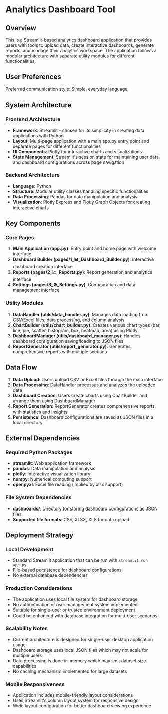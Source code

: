 # Analytics Dashboard Tool

## Overview

This is a Streamlit-based analytics dashboard application that provides users with tools to upload data, create interactive dashboards, generate reports, and manage their analytics workspace. The application follows a modular architecture with separate utility modules for different functionalities.

## User Preferences

Preferred communication style: Simple, everyday language.

## System Architecture

### Frontend Architecture
- **Framework**: Streamlit - chosen for its simplicity in creating data applications with Python
- **Layout**: Multi-page application with a main app.py entry point and separate pages for different functionalities
- **UI Components**: Plotly for interactive charts and visualizations
- **State Management**: Streamlit's session state for maintaining user data and dashboard configurations across page navigation

### Backend Architecture
- **Language**: Python
- **Structure**: Modular utility classes handling specific functionalities
- **Data Processing**: Pandas for data manipulation and analysis
- **Visualization**: Plotly Express and Plotly Graph Objects for creating interactive charts

## Key Components

### Core Pages
1. **Main Application (app.py)**: Entry point and home page with welcome interface
2. **Dashboard Builder (pages/1_📊_Dashboard_Builder.py)**: Interactive dashboard creation interface
3. **Reports (pages/2_📈_Reports.py)**: Report generation and analytics interface
4. **Settings (pages/3_⚙️_Settings.py)**: Configuration and data management interface

### Utility Modules
1. **DataHandler (utils/data_handler.py)**: Manages data loading from CSV/Excel files, data processing, and column analysis
2. **ChartBuilder (utils/chart_builder.py)**: Creates various chart types (bar, line, pie, scatter, histogram, box, heatmap, area) using Plotly
3. **DashboardManager (utils/dashboard_manager.py)**: Handles dashboard configuration saving/loading to JSON files
4. **ReportGenerator (utils/report_generator.py)**: Generates comprehensive reports with multiple sections

## Data Flow

1. **Data Upload**: Users upload CSV or Excel files through the main interface
2. **Data Processing**: DataHandler processes and analyzes the uploaded data
3. **Dashboard Creation**: Users create charts using ChartBuilder and arrange them using DashboardManager
4. **Report Generation**: ReportGenerator creates comprehensive reports with statistics and insights
5. **Persistence**: Dashboard configurations are saved as JSON files in a local directory

## External Dependencies

### Required Python Packages
- **streamlit**: Web application framework
- **pandas**: Data manipulation and analysis
- **plotly**: Interactive visualization library
- **numpy**: Numerical computing support
- **openpyxl**: Excel file reading (implied by xlsx support)

### File System Dependencies
- **dashboards/**: Directory for storing dashboard configurations as JSON files
- **Supported file formats**: CSV, XLSX, XLS for data upload

## Deployment Strategy

### Local Development
- Standard Streamlit application that can be run with `streamlit run app.py`
- File-based persistence for dashboard configurations
- No external database dependencies

### Production Considerations
- The application uses local file system for dashboard storage
- No authentication or user management system implemented
- Suitable for single-user or trusted environment deployment
- Could be enhanced with database integration for multi-user scenarios

### Scalability Notes
- Current architecture is designed for single-user desktop application usage
- Dashboard storage uses local JSON files which may not scale for multiple users
- Data processing is done in-memory which may limit dataset size capabilities
- No caching mechanism implemented for large datasets

### Mobile Responsiveness
- Application includes mobile-friendly layout considerations
- Uses Streamlit's column layout system for responsive design
- Wide layout configuration for better dashboard viewing experience